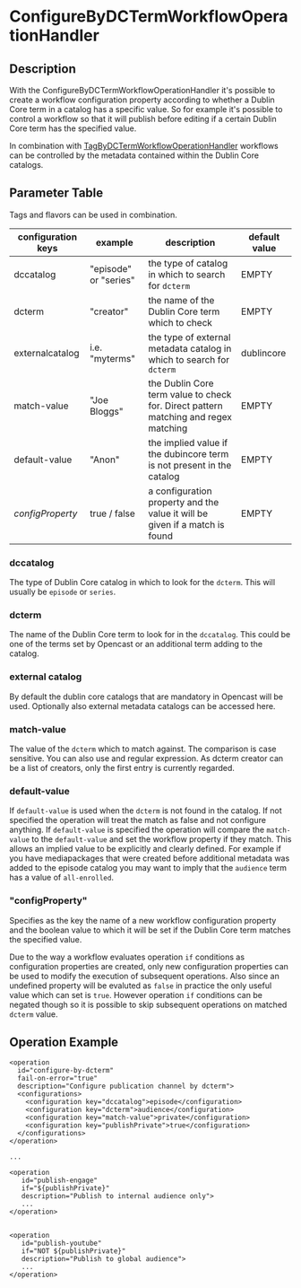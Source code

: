 # ConfigureByDCTermWorkflowOperationHandler

## Description
With the ConfigureByDCTermWorkflowOperationHandler it's possible to create a workflow configuration property according
to whether a Dublin Core term in a catalog has a specific value. So for example it's possible to control a workflow so
that it will publish before editing if a certain Dublin Core term has the specified value.

In combination with [TagByDCTermWorkflowOperationHandler](tag-by-dcterm-woh.md) workflows can be controlled by the
metadata contained within the Dublin Core catalogs.

## Parameter Table
Tags and flavors can be used in combination.

|configuration keys|example|description|default value|
|------------------|-------|-----------|-------------|
|dccatalog         |"episode" or "series"|the type of catalog in which to search for `dcterm`|EMPTY|
|dcterm            |"creator"            |the name of the Dublin Core term which to check|EMPTY|
|externalcatalog   |i.e. "myterms"       |the type of external metadata catalog in which to search for `dcterm`|dublincore|
|match-value       |"Joe Bloggs"         |the Dublin Core term value to check for. Direct pattern matching and regex matching|EMPTY|
|default-value     |"Anon"               |the implied value if the dubincore term is not present in the catalog|EMPTY|
|*configProperty*  |true / false         |a configuration property and the value it will be given if a match is found|EMPTY|

### dccatalog
The type of Dublin Core catalog in which to look for the `dcterm`. This will usually be `episode` or `series`.

### dcterm
The name of the Dublin Core term to look for in the `dccatalog`. This could be one of the terms set by Opencast or an
additional term adding to the catalog.

### external catalog
By default the dublin core catalogs that are mandatory in Opencast will be used. Optionally also external metadata
catalogs can be accessed here. 

### match-value
The value of the `dcterm` which to match against. The comparison is case sensitive. You can also use and regular
expression. As dcterm creator can be a list of creators, only the first entry is currently regarded.  

### default-value
If `default-value` is used when the `dcterm` is not found in the catalog. If not specified the operation will treat the
match as false and not configure anything. If `default-value` is specified the operation will compare the `match-value`
to the `default-value` and set the workflow property if they match. This allows an implied value to be explicitly and
clearly defined. For example if you have mediapackages that were created before additional metadata was added to the
episode catalog you may want to imply that the `audience` term has a value of `all-enrolled`.

### "configProperty"
Specifies as the key the name of a new workflow configuration property and the boolean value to which it will be set if
the Dublin Core term matches the specified value.

Due to the way a workflow evaluates operation `if` conditions as configuration properties are created, only new
configuration properties can be used to modify the execution of subsequent operations. Also since an undefined property
will be evaluted as `false` in practice the only useful value which can set is `true`.  However operation `if`
conditions can be negated though so it is possible to skip subsequent operations on matched `dcterm`  value.

## Operation Example
    <operation
      id="configure-by-dcterm"
      fail-on-error="true"
      description="Configure publication channel by dcterm">
      <configurations>
        <configuration key="dccatalog">episode</configuration>
        <configuration key="dcterm">audience</configuration>
        <configuration key="match-value">private</configuration>
        <configuration key="publishPrivate">true</configuration>
      </configurations>
    </operation>

    ...

    <operation
       id="publish-engage"
       if="${publishPrivate}"
       description="Publish to internal audience only">
       ...
    </operation>


    <operation
       id="publish-youtube"
       if="NOT ${publishPrivate}"
       description="Publish to global audience">
       ...
    </operation>
